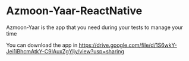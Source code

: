 # Azmoon-Yaar-ReactNative
Azmoon-Yaar is the app that you need during your tests to manage your time

You can download the app in https://drive.google.com/file/d/1S6wkY-Jei1iBhcmAtkY-C9IAuxZgYljy/view?usp=sharing
